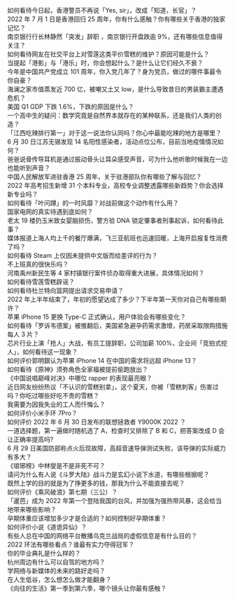 如何看待今日起，香港警员不再说「Yes, sir」，改成「知道，长官」？  
2022 年 7 月 1 日是香港回归 25 周年，你有什么感触？你有哪些关于香港的独家记忆？  
南京银行行长林静然「突发」辞职 ，南京银行开盘跌逾 9%，还有哪些信息值得关注？  
如何看待网友在社交平台上对雪莲这类平价雪糕的维护？原因可能是什么？  
当提起「港影」与「港乐」时，你会想起什么？是什么让它们经久不衰？  
今年是中国共产党成立 101 周年，你入党几年了？身为党员，做过的哪件事最令你自豪？  
海澜之家市值蒸发近 700 亿，被嘲又土又 low，是什么导致昔日的男装霸主遭遇危机？  
美国 Q1 GDP 下跌 1.6%，下跌的原因是什么？  
一个高中生的疑问：数学究竟是自然界本就存在的某种联系，还是我们人类的创造？  
「江西吃辣排行第一」对于这一说法你认同吗？你心中最能吃辣的地方是哪里？  
6 月 30 日江苏无锡发现 14 名阳性感染者，活动点位公布，目前当地疫情情况如何？  
爸爸说骨传导耳机是通过振动骨头让耳朵感受声音，可为什么他听歌时候我在一边也能听到声音？  
中国人民解放军进驻香港 25 周年，关于驻港部队你有哪些了解与回忆？  
2022 年高考招生新增 31 个本科专业，高校专业调整透露哪些新趋势？你会选择新专业吗？  
如何看待「叶问蹲」的一时风靡？对战前做这个动作有什么用？  
国家电网的真实待遇到底如何？  
老太 19 楼扔玉米致女婴脑损伤，警方验 DNA 锁定肇事者刑事起诉，如何看待此事？  
媒体报道上海人均上千的餐厅爆满，飞三亚航班也迅速回暖，上海开启报复性消费了吗？  
如何看待 Steam 上仅因未提供中文版而给差评的行为？  
不上班真的很快乐吗？  
河南禹州新民生等 4 家村镇银行案件侦办取得重大进展，具体情况如何？  
如何看待雪莲雪糕辟谣？  
如何看待杜兰特向篮网提出请求交易申请？  
2022 年上半年结束了，年初的愿望达成了多少？下半年第一天你对自己有哪些期许？  
苹果 iPhone 15 更换 Type-C 正式确认，用户体验会有哪些变化？  
如何看待「罗诉韦德案」被推翻后，美国紧急避孕药需求激增，药房采取限购措施每人 3 片？  
芯片行业上演「抢人」大战，有员工提辞职，公司加薪 100%，企业间「竞拍式挖人」，如何看待这一现象？  
如何评价郭明錤认为苹果 iPhone 14 在中国的需求将远超 iPhone 13？  
如何看待《原神》须弥角色全家福被提前偷跑放出？  
《中国说唱巅峰对决》中哪位 rapper 的表现最亮眼？  
近日网友纷纷热议「不认识的雪糕别拿」，这个夏天，你被「雪糕刺客」伤害过吗？你吃过哪些好吃不贵的雪糕？  
我需要为因我失业的工人而忏悔么？  
如何评价小米手环 7Pro？  
如何评价 2022 年 6 月 30 日发布的联想拯救者 Y9000K 2022 ？  
一道选择题，第一遍做时随机选了 A，检查时又排除了 B 和 C，把答案改成 D 会让正确率提高吗?  
6 月 29 日美国防部称点火后现故障，高超音速导弹测试失败，该导弹的实际威力有多大？  
《琅琊榜》中林燮是不是非死不可？  
请问为什么有人说《斗罗大陆》战斗力是玄幻小说下水道，有哪些根据呢？  
既然上学的目的就是为了挣更多的钱，那我为什么不能直接去呢？  
如何评价《乘风破浪》第七期（三公）？  
「暹芭」成为 2022 年第一个登陆我国的台风，并加强为强热带风暴，这会给当地带来哪些影响？  
孕期体重应该增加多少才是合适的？如何控制好孕期体重？  
如何评价小说《道诡异仙》？  
有些人总在中国的网络平台散播乌克兰战局的虚假信息是有什么目的？  
2022 环法有哪些看点？谁最有实力夺得冠军？  
你的毕业典礼是什么样的？  
杭州周边有什么可以自驾的地方吗？  
学网络与新媒体的未来的路好走吗？  
在人生低谷，怎么想怎么做才能翻身？  
《向往的生活》第一季到第六季，哪个镜头让你最有感触？  
